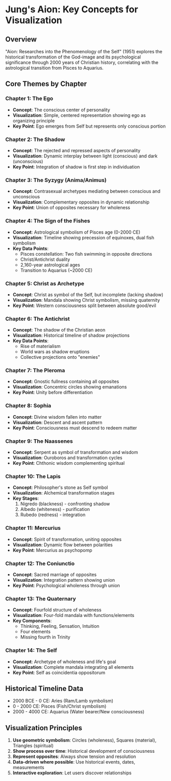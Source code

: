 # Jung's Aion: Key Concepts for Visualization

## Overview
"Aion: Researches into the Phenomenology of the Self" (1951) explores the historical transformation of the God-image and its psychological significance through 2000 years of Christian history, correlating with the astrological transition from Pisces to Aquarius.

## Core Themes by Chapter

### Chapter 1: The Ego
- **Concept**: The conscious center of personality
- **Visualization**: Simple, centered representation showing ego as organizing principle
- **Key Point**: Ego emerges from Self but represents only conscious portion

### Chapter 2: The Shadow
- **Concept**: The rejected and repressed aspects of personality
- **Visualization**: Dynamic interplay between light (conscious) and dark (unconscious)
- **Key Point**: Integration of shadow is first step in individuation

### Chapter 3: The Syzygy (Anima/Animus)
- **Concept**: Contrasexual archetypes mediating between conscious and unconscious
- **Visualization**: Complementary opposites in dynamic relationship
- **Key Point**: Union of opposites necessary for wholeness

### Chapter 4: The Sign of the Fishes
- **Concept**: Astrological symbolism of Pisces age (0-2000 CE)
- **Visualization**: Timeline showing precession of equinoxes, dual fish symbolism
- **Key Data Points**:
  - Pisces constellation: Two fish swimming in opposite directions
  - Christ/Antichrist duality
  - 2,160-year astrological ages
  - Transition to Aquarius (~2000 CE)

### Chapter 5: Christ as Archetype
- **Concept**: Christ as symbol of the Self, but incomplete (lacking shadow)
- **Visualization**: Mandala showing Christ symbolism, missing quaternity
- **Key Point**: Western consciousness split between absolute good/evil

### Chapter 6: The Antichrist
- **Concept**: The shadow of the Christian aeon
- **Visualization**: Historical timeline of shadow projections
- **Key Data Points**:
  - Rise of materialism
  - World wars as shadow eruptions
  - Collective projections onto "enemies"

### Chapter 7: The Pleroma
- **Concept**: Gnostic fullness containing all opposites
- **Visualization**: Concentric circles showing emanations
- **Key Point**: Unity before differentiation

### Chapter 8: Sophia
- **Concept**: Divine wisdom fallen into matter
- **Visualization**: Descent and ascent pattern
- **Key Point**: Consciousness must descend to redeem matter

### Chapter 9: The Naassenes
- **Concept**: Serpent as symbol of transformation and wisdom
- **Visualization**: Ouroboros and transformation cycles
- **Key Point**: Chthonic wisdom complementing spiritual

### Chapter 10: The Lapis
- **Concept**: Philosopher's stone as Self symbol
- **Visualization**: Alchemical transformation stages
- **Key Stages**:
  1. Nigredo (blackness) - confronting shadow
  2. Albedo (whiteness) - purification
  3. Rubedo (redness) - integration

### Chapter 11: Mercurius
- **Concept**: Spirit of transformation, uniting opposites
- **Visualization**: Dynamic flow between polarities
- **Key Point**: Mercurius as psychopomp

### Chapter 12: The Coniunctio
- **Concept**: Sacred marriage of opposites
- **Visualization**: Integration pattern showing union
- **Key Point**: Psychological wholeness through union

### Chapter 13: The Quaternary
- **Concept**: Fourfold structure of wholeness
- **Visualization**: Four-fold mandala with functions/elements
- **Key Components**:
  - Thinking, Feeling, Sensation, Intuition
  - Four elements
  - Missing fourth in Trinity

### Chapter 14: The Self
- **Concept**: Archetype of wholeness and life's goal
- **Visualization**: Complete mandala integrating all elements
- **Key Point**: Self as coincidentia oppositorum

## Historical Timeline Data
- 2000 BCE - 0 CE: Aries (Ram/Lamb symbolism)
- 0 - 2000 CE: Pisces (Fish/Christ symbolism)
- 2000 - 4000 CE: Aquarius (Water bearer/New consciousness)

## Visualization Principles
1. **Use geometric symbolism**: Circles (wholeness), Squares (material), Triangles (spiritual)
2. **Show process over time**: Historical development of consciousness
3. **Represent opposites**: Always show tension and resolution
4. **Data-driven where possible**: Use historical events, dates, measurements
5. **Interactive exploration**: Let users discover relationships